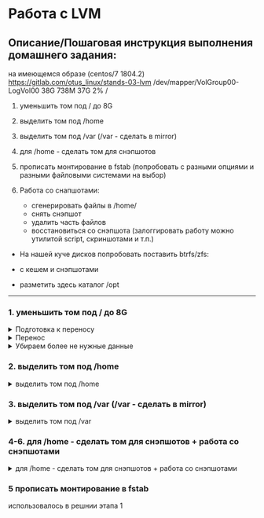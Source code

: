 # Работа с LVM

## Описание/Пошаговая инструкция выполнения домашнего задания:

на имеющемся образе (centos/7 1804.2)
https://gitlab.com/otus_linux/stands-03-lvm
/dev/mapper/VolGroup00-LogVol00 38G 738M 37G 2% /

 1.   уменьшить том под / до 8G
 2.   выделить том под /home
 3.   выделить том под /var (/var - сделать в mirror)
 4.   для /home - сделать том для снэпшотов
 5.   прописать монтирование в fstab (попробовать с разными опциями и разными файловыми системами на выбор)
 6. Работа со снапшотами:

    *   сгенерировать файлы в /home/
    *   снять снэпшот
    *   удалить часть файлов
    *   восстановиться со снэпшота
       (залоггировать работу можно утилитой script, скриншотами и т.п.)

* На нашей куче дисков попробовать поставить btrfs/zfs:

 *   с кешем и снэпшотами
 *   разметить здесь каталог /opt

---

###  1. уменьшить том под / до 8G  


<details><summary>Подготовка к переносу</summary>
<p>


Логинимся в вируталку
```sh
vagrant ssh
```
Подгатавливаем   fs к перносу
```sh
sudo bash tasks/task_1_1.sh
```

</p>
</details>


<details><summary>Перенос </summary>
<p>


Логинимся в вируталку
```sh
vagrant ssh
```
Переносим fs с уменьшением размера
```sh
sudo bash tasks/task_1_2.sh
```

</p>
</details>
<details><summary>Убираем более не нужные данные</summary>
<p>


Логинимся в вируталку
```sh
vagrant ssh
```
прибираемся на хосте
```sh
sudo bash tasks/task_1_3.sh
```

</p>
</details>


###  2. выделить том под /home

<details><summary>выделить том под /home</summary>
<p>


Логинимся в вируталку
```sh
vagrant ssh
```
Подгатавливаем   fs к перносу
```sh
sudo bash tasks/task_2.sh
```

</p>
</details>


###  3. выделить том под /var (/var - сделать в mirror)

<details><summary>выделить том под /var</summary>
<p>


Логинимся в вируталку
```sh
vagrant ssh
```
Подгатавливаем   fs к перносу
```sh
sudo bash tasks/task_3.sh
```

</p>
</details>

###  4-6. для /home - сделать том для снэпшотов + работа со снэпшотами

<details><summary>для /home - сделать том для снэпшотов + работа со снэпшотами</summary>
<p>


Логинимся в вируталку
```sh
vagrant ssh
```
Подгатавливаем   fs к перносу
```sh
sudo bash tasks/task_4.sh
```

</p>
</details>

### 5  прописать монтирование в fstab 
использовалось в  решнии этапа 1